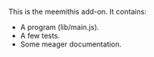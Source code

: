 This is the meemithis add-on.  It contains:

* A program (lib/main.js).
* A few tests.
* Some meager documentation.
